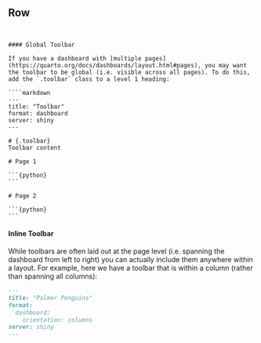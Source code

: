 ## Row

```{python}
```
````

#### Global Toolbar

If you have a dashboard with [multiple pages](https://quarto.org/docs/dashboards/layout.html#pages), you may want the toolbar to be global (i.e. visible across all pages). To do this, add the `.toolbar` class to a level 1 heading:

````markdown
---
title: "Toolbar"
format: dashboard
server: shiny
---

# {.toolbar}
Toolbar content

# Page 1

```{python}
```

# Page 2

```{python}
```
````

#### Inline Toolbar

While toolbars are often laid out at the page level (i.e. spanning the dashboard from left to right) you can actually include them anywhere within a layout. For example, here we have a toolbar that is within a column (rather than spanning all columns):

````markdown
---
title: "Palmer Penguins"
format:
  dashboard:
    orientation: columns
server: shiny
---

